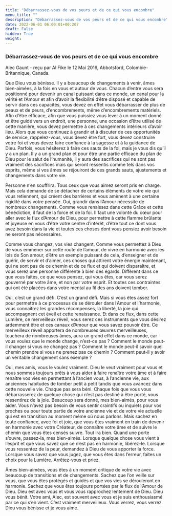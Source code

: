 ```yaml
---
title: "Débarrassez-vous de vos peurs et de ce qui vous encombre"
menu_title: ""
description: "Débarrassez-vous de vos peurs et de ce qui vous encombre"
date: 2022-06-01 06:00:01+00:207
draft: False
hidden: True
weight:
---
```

### Débarrassez-vous de vos peurs et de ce qui vous encombre

Alec Gaunt - reçu par Al Fike le 12 Mai 2016, Abbotsford, Colombie-Britannique, Canada.

Que Dieu vous bénisse. Il y a beaucoup de changements à venir, âmes bien-aimées, à la fois en vous et autour de vous. Chacun d’entre vous sera positionné pour devenir un canal puissant dans ce monde, un canal pour la vérité et l’Amour et afin d’avoir la flexibilité d’être disposé et capable de servir dans ces capacités, vous devez en effet vous débarrasser de plus de peaux et de peurs, d’encombrements, même d’encombrements matériels. Afin d’être efficace, afin que vous puissiez vous lever à un moment donné et être guidé vers un endroit, une personne, une occasion d’être utilisé de cette manière, vous devez permettre à ces changements intérieurs d’avoir lieu. Alors que vous continuez à grandir et à discuter de ces opportunités de service, rappelez-vous, vous devez être fort, vous devez construire votre foi et vous devez faire confiance à la sagesse et à la guidance de Dieu. Parfois, vous hésiterez à faire ces sauts de la foi, mais je vous dis qu’il y a un plan. Il y a un grand plan et pour être une partie efficace du plan de Dieu pour le salut de l’humanité, il y aura des sacrifices qui ne sont pas vraiment des sacrifices mais qui seront ressentis comme tels dans vos esprits, même si vos âmes se réjouiront de ces grands sauts, ajustements et changements dans votre vie.

Personne n’en souffrira. Tous ceux que vous aimez seront pris en charge. Mais cela demande de se détacher de certains éléments de votre vie qui vous retiennent, qui créent des barrières et vous amènent à une certaine rigidité dans votre pensée. Oui, grandir dans l’Amour nécessite de nombreux changements. Comme vous renaissez dans cette Grâce et cette bénédiction, il faut de la force et de la foi. Il faut une volonté du cœur pour aller avec le flux d’Amour de Dieu, pour permettre à cette flamme brûlante et joyeuse en vous d’être votre centre d’intérêt, d’être tout ce dont vous avez besoin dans la vie et toutes ces choses dont vous pensiez avoir besoin ne seront pas nécessaires.

Comme vous changez, vos vies changent. Comme vous permettez à Dieu de vous emmener sur cette route de l’amour, de vivre en harmonie avec les lois de Son amour, d’être un exemple puissant de cela, d’enseigner et de guérir, de servir et d’aimer, ces choses qui attirent votre énergie maintenant, qui ne sont pas de ce chemin et de ce flux et qui doivent disparaître, et vous serez une personne différente à bien des égards. Différent dans ce que vous faites, ce que vous pensez, qui vous êtes, car vous serez gouverné par votre âme, et non par votre esprit. Et toutes ces contraintes qui ont été placées dans votre mental au fil des ans doivent tomber.

Oui, c’est un grand défi. C’est un grand défi. Mais si vous êtes assez fort pour permettre à ce processus de se dérouler dans l’Amour et l’harmonie, vous connaîtrez les grandes récompenses, la liberté, la joie qui accompagnent cet éveil et cette renaissance. Et dans ce flux, dans cette Lumière, ce merveilleux réveil, vous serez ces instruments que vous désirez ardemment être et ces canaux d’Amour que vous savez pouvoir être. Ce merveilleux réveil apportera de nombreuses œuvres merveilleuses, touchera de nombreuses âmes, aura un grand effet dans ce monde, car vous voulez que le monde change, n’est-ce pas ? Comment le monde peut-il changer si vous ne changez pas ? Comment le monde peut-il savoir quel chemin prendre si vous ne prenez pas ce chemin ? Comment peut-il y avoir un véritable changement sans exemple ?

Oui, mes amis, vous le voulez vraiment. Dieu le veut vraiment pour vous et nous sommes toujours prêts à vous aider à faire renaître votre âme et à faire renaître vos vies en permettant à l’ancien vous, à l’ancienne vie, aux anciennes habitudes de tomber petit à petit tandis que vous avancez dans cette nouvelle vie. Chaque pas sera béni. Chaque fois que vous vous débarrasserez de quelque chose qui n’est pas destiné à être porté, vous ressentirez de la joie. Beaucoup sera donné, mes bien-aimés, pour vous aider. Vous n’avez pas besoin de vous sentir craintifs ou inquiets pour vos proches ou pour toute partie de votre ancienne vie et de votre vie actuelle qui est en transition au moment même où nous parlons. Mais sachez en toute confiance, avec foi et joie, que vous êtes vraiment en train de devenir en harmonie avec votre Créateur, de connaître votre âme et de suivre le chemin que vous êtes censés suivre. Tout ira bien. Quand une porte s’ouvre, passez-la, mes bien-aimés. Lorsque quelque chose vous vient à l’esprit et que vous savez que ce n’est pas en harmonie, libérez-le. Lorsque vous ressentez de la peur, demandez à Dieu de vous apporter la force. Lorsque vous savez que vous jugez, que vous êtes dans l’erreur, faites un choix pour la Lumière. Arrêtez-vous et priez.

Âmes bien-aimées, vous êtes à un moment critique de votre vie avec beaucoup de transitions et de changements. Sachez que l’on veille sur vous, que vous êtes protégés et guidés et que vos vies se dérouleront en harmonie. Sachez que vous êtes toujours portées par le flux de l’Amour de Dieu. Dieu est avec vous et vous vous rapprochez lentement de Dieu. Dieu vous bénit. Votre ami, Alec, est souvent avec vous et je suis enthousiasmé par ce qui s’en vient. C’est vraiment merveilleux. Vous verrez, vous verrez. Dieu vous bénisse et je vous aime.

